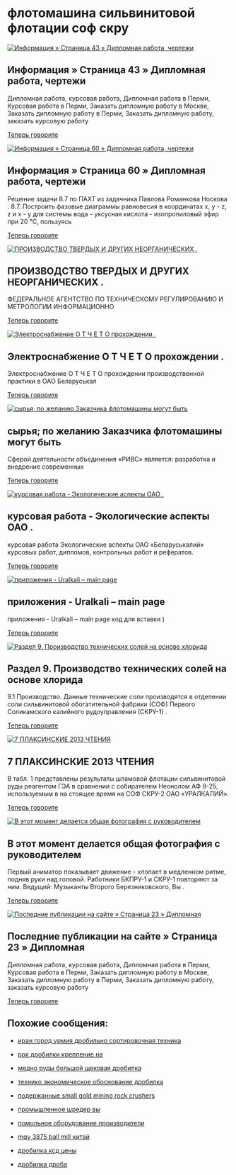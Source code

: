 # флотомашина сильвинитовой флотации соф скру
<a href="https://mnn.zoosnet.net/LR/Chatpre.aspx?id=MNN94995150&p=https://consultis.com.pl/" target="_blank">![Информация » Страница 43 » Дипломная работа, чертежи ](https://github.com/millmachine/images/raw/main/316.jpg)</a>
## Информация » Страница 43 » Дипломная работа, чертежи 
Дипломная работа, курсовая работа, Дипломная работа в Перми, Курсовая работа в Перми, Заказать дипломную работу в Москве, Заказать дипломную работу в Перми, Заказать дипломную работу, заказать курсовую работу 
<a href="https://mnn.zoosnet.net/LR/Chatpre.aspx?id=MNN94995150&p=https://consultis.com.pl/" target="_blank">Теперь говорите</a>
<a href="https://mnn.zoosnet.net/LR/Chatpre.aspx?id=MNN94995150&p=https://consultis.com.pl/" target="_blank">![Информация » Страница 60 » Дипломная работа, чертежи ](https://github.com/millmachine/images/raw/main/647.jpg)</a>
## Информация » Страница 60 » Дипломная работа, чертежи 
Решение задачи 8.7 по ПАХТ из задачника Павлова Романкова Носкова . 8.7. Построить фазовые диаграммы равновесия в координатах x, y - z, z и x - y для системы вода - уксусная кислота - изопропиловый эфир при 20 °С, пользуясь 
<a href="https://mnn.zoosnet.net/LR/Chatpre.aspx?id=MNN94995150&p=https://consultis.com.pl/" target="_blank">Теперь говорите</a>
<a href="https://mnn.zoosnet.net/LR/Chatpre.aspx?id=MNN94995150&p=https://consultis.com.pl/" target="_blank">![ПРОИЗВОДСТВО ТВЕРДЫХ И ДРУГИХ НЕОРГАНИЧЕСКИХ .](https://github.com/millmachine/images/raw/main/17.jpg)</a>
## ПРОИЗВОДСТВО ТВЕРДЫХ И ДРУГИХ НЕОРГАНИЧЕСКИХ .
ФЕДЕРАЛЬНОЕ АГЕНТСТВО ПО ТЕХНИЧЕСКОМУ РЕГУЛИРОВАНИЮ И МЕТРОЛОГИИ ИНФОРМАЦИОННО 
<a href="https://mnn.zoosnet.net/LR/Chatpre.aspx?id=MNN94995150&p=https://consultis.com.pl/" target="_blank">Теперь говорите</a>
<a href="https://mnn.zoosnet.net/LR/Chatpre.aspx?id=MNN94995150&p=https://consultis.com.pl/" target="_blank">![Электроснабжение О Т Ч Е Т О прохождении .](https://github.com/millmachine/images/raw/main/360.jpg)</a>
## Электроснабжение О Т Ч Е Т О прохождении .
Электроснабжение О Т Ч Е Т О прохождении производственной практики в ОАО Беларуськал
<a href="https://mnn.zoosnet.net/LR/Chatpre.aspx?id=MNN94995150&p=https://consultis.com.pl/" target="_blank">Теперь говорите</a>
<a href="https://mnn.zoosnet.net/LR/Chatpre.aspx?id=MNN94995150&p=https://consultis.com.pl/" target="_blank">![сырья; по желанию Заказчика флотомашины могут быть ](https://github.com/millmachine/images/raw/main/343.jpg)</a>
## сырья; по желанию Заказчика флотомашины могут быть 
Сферой деятельности объединения «РИВС» является: разработка и внедрение современных 
<a href="https://mnn.zoosnet.net/LR/Chatpre.aspx?id=MNN94995150&p=https://consultis.com.pl/" target="_blank">Теперь говорите</a>
<a href="https://mnn.zoosnet.net/LR/Chatpre.aspx?id=MNN94995150&p=https://consultis.com.pl/" target="_blank">![курсовая работа - Экологические аспекты ОАО .](https://github.com/millmachine/images/raw/main/548.jpg)</a>
## курсовая работа - Экологические аспекты ОАО .
курсовая работа Экологические аспекты ОАО «Беларуськалий» курсовых работ, дипломов, контрольных работ и рефератов.
<a href="https://mnn.zoosnet.net/LR/Chatpre.aspx?id=MNN94995150&p=https://consultis.com.pl/" target="_blank">Теперь говорите</a>
<a href="https://mnn.zoosnet.net/LR/Chatpre.aspx?id=MNN94995150&p=https://consultis.com.pl/" target="_blank">![приложения - Uralkali – main page](https://github.com/millmachine/images/raw/main/270.jpg)</a>
## приложения - Uralkali – main page
приложения - Uralkali – main page код для вставки  ) 
<a href="https://mnn.zoosnet.net/LR/Chatpre.aspx?id=MNN94995150&p=https://consultis.com.pl/" target="_blank">Теперь говорите</a>
<a href="https://mnn.zoosnet.net/LR/Chatpre.aspx?id=MNN94995150&p=https://consultis.com.pl/" target="_blank">![Раздел 9. Производство технических солей на основе хлорида ](https://github.com/millmachine/images/raw/main/595.jpg)</a>
## Раздел 9. Производство технических солей на основе хлорида 
9.1 Производство. Данные технические соли производятся в отделении соли сильвинитовой обогатительной фабрики (СОФ) Первого Соликамского калийного рудоуправления (СКРУ-1) .
<a href="https://mnn.zoosnet.net/LR/Chatpre.aspx?id=MNN94995150&p=https://consultis.com.pl/" target="_blank">Теперь говорите</a>
<a href="https://mnn.zoosnet.net/LR/Chatpre.aspx?id=MNN94995150&p=https://consultis.com.pl/" target="_blank">![7 ПЛАКСИНСКИЕ 2013 ЧТЕНИЯ ](https://github.com/millmachine/images/raw/main/577.jpg)</a>
## 7 ПЛАКСИНСКИЕ 2013 ЧТЕНИЯ 
В табл. 1 представлены результаты шламовой флотации сильвинитовой руды реагентом ГЭА в сравнении с собирателем Неонолом АФ 9-25, используемым в на стоящее время на СОФ СКРУ-2 ОАО «УРАЛКАЛИЙ».
<a href="https://mnn.zoosnet.net/LR/Chatpre.aspx?id=MNN94995150&p=https://consultis.com.pl/" target="_blank">Теперь говорите</a>
<a href="https://mnn.zoosnet.net/LR/Chatpre.aspx?id=MNN94995150&p=https://consultis.com.pl/" target="_blank">![В этот момент делается общая фотография с руководителем](https://github.com/millmachine/images/raw/main/314.jpg)</a>
## В этот момент делается общая фотография с руководителем
Первый аниматор показывает движение - хлопает в медленном ритме, подняв руки над головой. Работники БКПРУ-1 и СКРУ-1 повторяют за ним. Ведущий: Музыканты Второго Березниковского, Вы .
<a href="https://mnn.zoosnet.net/LR/Chatpre.aspx?id=MNN94995150&p=https://consultis.com.pl/" target="_blank">Теперь говорите</a>
<a href="https://mnn.zoosnet.net/LR/Chatpre.aspx?id=MNN94995150&p=https://consultis.com.pl/" target="_blank">![Последние публикации на сайте » Страница 23 » Дипломная ](https://github.com/millmachine/images/raw/main/652.jpg)</a>
## Последние публикации на сайте » Страница 23 » Дипломная 
Дипломная работа, курсовая работа, Дипломная работа в Перми, Курсовая работа в Перми, Заказать дипломную работу в Москве, Заказать дипломную работу в Перми, Заказать дипломную работу, заказать курсовую работу 
<a href="https://mnn.zoosnet.net/LR/Chatpre.aspx?id=MNN94995150&p=https://consultis.com.pl/" target="_blank">Теперь говорите</a>
## Похожие сообщения:
* [иран город урмия дробильно сортировочная техника](%D0%B8%D1%80%D0%B0%D0%BD%20%D0%B3%D0%BE%D1%80%D0%BE%D0%B4%20%D1%83%D1%80%D0%BC%D0%B8%D1%8F%20%D0%B4%D1%80%D0%BE%D0%B1%D0%B8%D0%BB%D1%8C%D0%BD%D0%BE%20%D1%81%D0%BE%D1%80%D1%82%D0%B8%D1%80%D0%BE%D0%B2%D0%BE%D1%87%D0%BD%D0%B0%D1%8F%20%D1%82%D0%B5%D1%85%D0%BD%D0%B8%D0%BA%D0%B0.md)
* [рок дробилки крепление на](%D1%80%D0%BE%D0%BA%20%D0%B4%D1%80%D0%BE%D0%B1%D0%B8%D0%BB%D0%BA%D0%B8%20%D0%BA%D1%80%D0%B5%D0%BF%D0%BB%D0%B5%D0%BD%D0%B8%D0%B5%20%D0%BD%D0%B0.md)
* [медно руды большой щековая дробилка](%D0%BC%D0%B5%D0%B4%D0%BD%D0%BE%20%D1%80%D1%83%D0%B4%D1%8B%20%D0%B1%D0%BE%D0%BB%D1%8C%D1%88%D0%BE%D0%B9%20%D1%89%D0%B5%D0%BA%D0%BE%D0%B2%D0%B0%D1%8F%20%D0%B4%D1%80%D0%BE%D0%B1%D0%B8%D0%BB%D0%BA%D0%B0.md)
* [технико экономическое обоснование дробилка](%D1%82%D0%B5%D1%85%D0%BD%D0%B8%D0%BA%D0%BE%20%D1%8D%D0%BA%D0%BE%D0%BD%D0%BE%D0%BC%D0%B8%D1%87%D0%B5%D1%81%D0%BA%D0%BE%D0%B5%20%D0%BE%D0%B1%D0%BE%D1%81%D0%BD%D0%BE%D0%B2%D0%B0%D0%BD%D0%B8%D0%B5%20%D0%B4%D1%80%D0%BE%D0%B1%D0%B8%D0%BB%D0%BA%D0%B0.md)
* [подержанные small gold mining rock crushers](%D0%BF%D0%BE%D0%B4%D0%B5%D1%80%D0%B6%D0%B0%D0%BD%D0%BD%D1%8B%D0%B5%20small%20gold%20mining%20rock%20crushers.md)
* [промышленное шредер вы](%D0%BF%D1%80%D0%BE%D0%BC%D1%8B%D1%88%D0%BB%D0%B5%D0%BD%D0%BD%D0%BE%D0%B5%20%D1%88%D1%80%D0%B5%D0%B4%D0%B5%D1%80%20%D0%B2%D1%8B.md)
* [помольное оборудование производители](%D0%BF%D0%BE%D0%BC%D0%BE%D0%BB%D1%8C%D0%BD%D0%BE%D0%B5%20%D0%BE%D0%B1%D0%BE%D1%80%D1%83%D0%B4%D0%BE%D0%B2%D0%B0%D0%BD%D0%B8%D0%B5%20%D0%BF%D1%80%D0%BE%D0%B8%D0%B7%D0%B2%D0%BE%D0%B4%D0%B8%D1%82%D0%B5%D0%BB%D0%B8.md)
* [mqy 3875 ball mill китай](mqy%203875%20ball%20mill%20%D0%BA%D0%B8%D1%82%D0%B0%D0%B9.md)
* [дробилка ксд цены](%D0%B4%D1%80%D0%BE%D0%B1%D0%B8%D0%BB%D0%BA%D0%B0%20%D0%BA%D1%81%D0%B4%20%D1%86%D0%B5%D0%BD%D1%8B.md)
* [дробилка дроба](%D0%B4%D1%80%D0%BE%D0%B1%D0%B8%D0%BB%D0%BA%D0%B0%20%D0%B4%D1%80%D0%BE%D0%B1%D0%B0.md)
